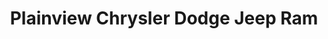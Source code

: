 ---
title: "Plainview Chrysler Dodge Jeep Ram"
url: /plainview/plainview-chrysler-dodge-jeep-ram/
shop: Autohaus
---